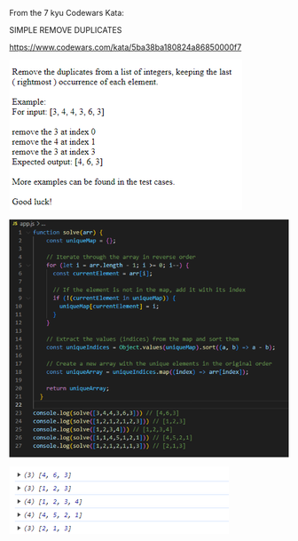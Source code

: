 From the 7 kyu Codewars Kata:

SIMPLE REMOVE DUPLICATES

https://www.codewars.com/kata/5ba38ba180824a86850000f7

![screen image](pic.png)

![code image](code.png)

![console image](cons.png)